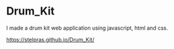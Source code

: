 # Drum_Kit
I made a drum kit web application using javascript, html and css.

https://stelpras.github.io/Drum_Kit/
